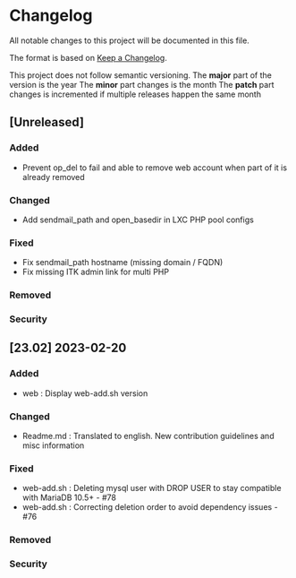 # Changelog

All notable changes to this project will be documented in this file.

The format is based on [Keep a Changelog](http://keepachangelog.com/en/1.0.0/).

This project does not follow semantic versioning.
The **major** part of the version is the year
The **minor** part changes is the month
The **patch** part changes is incremented if multiple releases happen the same month

## [Unreleased]

### Added

* Prevent op_del to fail and able to remove web account when part of it is already removed

### Changed

* Add sendmail_path and open_basedir in LXC PHP pool configs

### Fixed

* Fix sendmail_path hostname (missing domain / FQDN)
* Fix missing ITK admin link for multi PHP

### Removed

### Security


## [23.02] 2023-02-20

### Added

* web : Display web-add.sh version

### Changed

* Readme.md : Translated to english. New contribution guidelines and misc information

### Fixed

* web-add.sh : Deleting mysql user with DROP USER to stay compatible with MariaDB 10.5+ - #78
* web-add.sh : Correcting deletion order to avoid dependency issues - #76

### Removed

### Security




